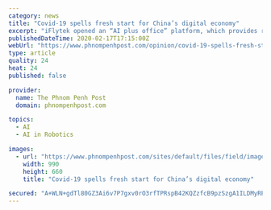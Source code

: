 ```yaml
---
category: news
title: "Covid-19 spells fresh start for China’s digital economy"
excerpt: "iFlytek opened an “AI plus office” platform, which provides remote office services to enterprises and individuals, which helped enterprises to collaborate remotely and efficiently. At the same time, online education startup Zuoyebang launched a remote education programme. Cloudminds, an intelligent robot firm, has launched a number of smart ..."
publishedDateTime: 2020-02-17T17:15:00Z
webUrl: "https://www.phnompenhpost.com/opinion/covid-19-spells-fresh-start-chinas-digital-economy"
type: article
quality: 24
heat: 24
published: false

provider:
  name: The Phnom Penh Post
  domain: phnompenhpost.com

topics:
  - AI
  - AI in Robotics

images:
  - url: "https://www.phnompenhpost.com/sites/default/files/field/image/a_teacher_gives_a_lecture_with_her_smart_phone_during_an_online_class_at_a_middle_school_in_donghai_in_chinas_eastern_jiangsu_province_on_monday._afp.jpg"
    width: 990
    height: 660
    title: "Covid-19 spells fresh start for China’s digital economy"

secured: "A+WLN+gdTl80GZ3Ai6v7P7gxv0rO3rfTPRspB42KQZzfcB9pzSzgA1ILDMyRPFSh4ttb8K7vReIJfzWNFCCXFgnRvar9xdGYjxpoIDU8tkskIvAx+xbdZKX3CGymBEvhyFZfcP2Hj3b7SP5Yt9MA9GZvqzYasTZ1giftU8XsGrtZod9AoalTYBVK+c6afojhm84BegZnCTUxBKljHmp0O36m8juw7u/WMl5Oda7Smw4Lr5hI67LX5GtGOp1pNICAE+dFfD3X3TYv/tqfhhE0U/dFWKrhRlvyo3zHPBluP6DiCJATCgzoIR/V4Qlt0Af9TCm0x/zMQNI+ZrAsSaGwZYJs3kud8xxsGNLpylZl0s3WlrLAyKYBc7nUcfHzIuDBHMRNEcG3VdQz8liO1iI4Q1ELl4Nu6Lh9WIOdMLAE5Yz+n6j0/F30qu9GgY7d+gEfDfSToVx9clmm33azf7Iqhe/lzGGkM2uJpTLSSCy+TMg=;WMwKYZ29ITqKQTRCh1X7xg=="
---
```


